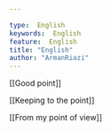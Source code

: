 ```yaml
---

type:  English
keywords:  English
feature:  English
title: "English"
author: "ArmanRiazi"
---
```



[[Good point]]

[[Keeping to the point]]

[[From my point of view]]